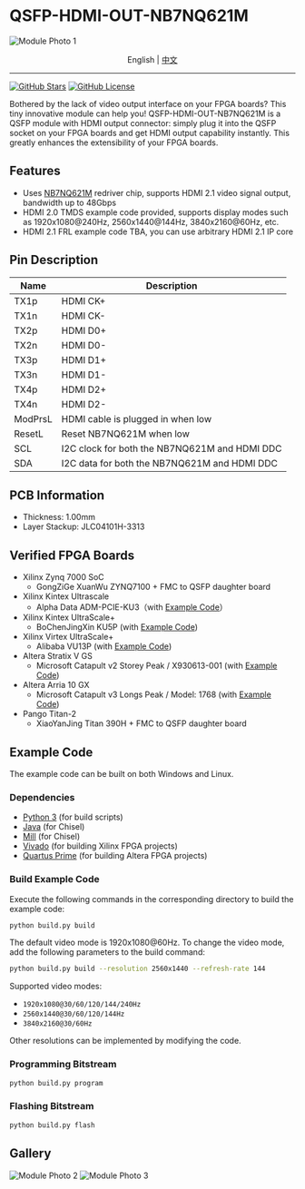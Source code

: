 # QSFP-HDMI-OUT-NB7NQ621M

![Module Photo 1](./images/Module-Photo-1.jpg)

<p align="center">
    English |
    <a href="./README-zh.md">中文</a>
</p>

---

[![GitHub Stars](https://img.shields.io/github/stars/SuperSodaSea/Plugcat.svg?style=social)](https://github.com/SuperSodaSea/Plugcat/stargazers)
[![GitHub License](https://img.shields.io/github/license/SuperSodaSea/Plugcat)](https://github.com/SuperSodaSea/Plugcat/blob/main/LICENSE)

Bothered by the lack of video output interface on your FPGA boards? This tiny innovative module can help you! QSFP-HDMI-OUT-NB7NQ621M is a QSFP module with HDMI output connector: simply plug it into the QSFP socket on your FPGA boards and get HDMI output capability instantly. This greatly enhances the extensibility of your FPGA boards.

## Features

- Uses [NB7NQ621M](https://www.onsemi.com/products/signal-conditioning-control/redrivers/NB7NQ621M) redriver chip, supports HDMI 2.1 video signal output, bandwidth up to 48Gbps
- HDMI 2.0 TMDS example code provided, supports display modes such as 1920x1080@240Hz, 2560x1440@144Hz, 3840x2160@60Hz, etc.
- HDMI 2.1 FRL example code TBA, you can use arbitrary HDMI 2.1 IP core

## Pin Description

| Name    | Description                                   |
|---------|-----------------------------------------------|
| TX1p    | HDMI CK+                                      |
| TX1n    | HDMI CK-                                      |
| TX2p    | HDMI D0+                                      |
| TX2n    | HDMI D0-                                      |
| TX3p    | HDMI D1+                                      |
| TX3n    | HDMI D1-                                      |
| TX4p    | HDMI D2+                                      |
| TX4n    | HDMI D2-                                      |
| ModPrsL | HDMI cable is plugged in when low             |
| ResetL  | Reset NB7NQ621M when low                      |
| SCL     | I2C clock for both the NB7NQ621M and HDMI DDC |
| SDA     | I2C data for both the NB7NQ621M and HDMI DDC  |

## PCB Information

- Thickness: 1.00mm
- Layer Stackup: JLC04101H-3313

## Verified FPGA Boards

- Xilinx Zynq 7000 SoC
  - GongZiGe XuanWu ZYNQ7100 + FMC to QSFP daughter board
- Xilinx Kintex Ultrascale
  - Alpha Data ADM-PCIE-KU3（with [Example Code](./examples/ADM-PCIE-KU3/)）
- Xilinx Kintex UltraScale+
  - BoChenJingXin KU5P (with [Example Code](./examples/BoChenJingXin-KU5P/))
- Xilinx Virtex UltraScale+
  - Alibaba VU13P (with [Example Code](./examples/Alibaba-VU13P/))
- Altera Stratix V GS
  - Microsoft Catapult v2 Storey Peak / X930613-001 (with [Example Code](./examples/Storey-Peak/))
- Altera Arria 10 GX
  - Microsoft Catapult v3 Longs Peak / Model: 1768 (with [Example Code](./examples/Longs-Peak/))
- Pango Titan-2
  - XiaoYanJing Titan 390H + FMC to QSFP daughter board

## Example Code

The example code can be built on both Windows and Linux.

### Dependencies

- [Python 3](https://www.python.org/) (for build scripts)
- [Java](https://www.java.com/) (for Chisel)
- [Mill](https://mill-build.org/mill/index.html) (for Chisel)
- [Vivado](https://www.amd.com/en/products/software/adaptive-socs-and-fpgas/vivado.html) (for building Xilinx FPGA projects)
- [Quartus Prime](https://www.intel.com/content/www/us/en/products/details/fpga/development-tools/quartus-prime.html) (for building Altera FPGA projects)

### Build Example Code

Execute the following commands in the corresponding directory to build the example code:

```bash
python build.py build
```

The default video mode is 1920x1080@60Hz. To change the video mode, add the following parameters to the build command:

```bash
python build.py build --resolution 2560x1440 --refresh-rate 144
```

Supported video modes:

 - `1920x1080@30/60/120/144/240Hz`
 - `2560x1440@30/60/120/144Hz`
 - `3840x2160@30/60Hz`

Other resolutions can be implemented by modifying the code.

### Programming Bitstream

```bash
python build.py program
```

### Flashing Bitstream

```bash
python build.py flash
```

## Gallery

![Module Photo 2](./images/Module-Photo-2.jpg)
![Module Photo 3](./images/Module-Photo-3.jpg)
